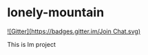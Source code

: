 lonely-mountain
===============
[![Gitter](https://badges.gitter.im/Join Chat.svg)](https://gitter.im/geekgugi/lonely-mountain?utm_source=badge&utm_medium=badge&utm_campaign=pr-badge&utm_content=badge)

This is lm project
